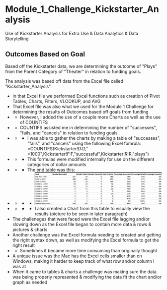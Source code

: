 # Module_1_Challenge_Kickstarter_Analysis
Use of Kickstarter Analysis for Extra Use &amp; Data Analytics &amp; Data Storytelling

## Outcomes Based on Goal

Based off the Kickstarter data, we are determining the outcome of "Plays" from the Parent Category of "Theater" in relation to funding goals.

The analysis was based off data from the Excel file called "Kickstarter_Analysis"
* In that Excel file we performed Excel functions such as creation of Pivot Tables, Charts, Filters, VLOOKUP, and AVG
* That Excel file was also what we used for the Module 1 Challenge for determining the results of Outcomes based off goals from funding
* * However, I added the use of a couple more Charts as well as the use of COUNTIFS
* * COUNTIFS assisted me in determining the number of "successes", "fails, and "cancels" in relation to funding goals
* * * I was able to gather the charts by making a table of "successes", "fails", and "cancels" using the following Excel fomrula: =COUNTIFS(Kickstarter!$D:$D,"<1000",Kickstarter!$F:$F,"successful",Kickstarter!$R:$R,"plays")
* * * This formulas were modified internally for use on the different categories of dollar amounts
* * * The end table was this:
* * * * ![](Outcomes_vs_Goals_Table.png)
* * * * I also created a Chart from this table to visually view the results (picture to be seen in later paragraph)
* The challeneges that were faced were the Excel file lagging and/or slowing down as the Excel file began to contain more data & rows & pictures & charts
* Another challenge was the Excel formula needing to created and getting the right syntax down, as well as modifying the Excel formula to get the right result
* * Sometimes it became more time consuming than originally thought
* A unique issue was the Mac has the Excel cells smaller than on Windows, making it harder to keep track of what row and/or column I was at
* When it came to tables & charts a challenge was making sure the data was being properly represented & modifying the data fit the chart and/or graph as needed


